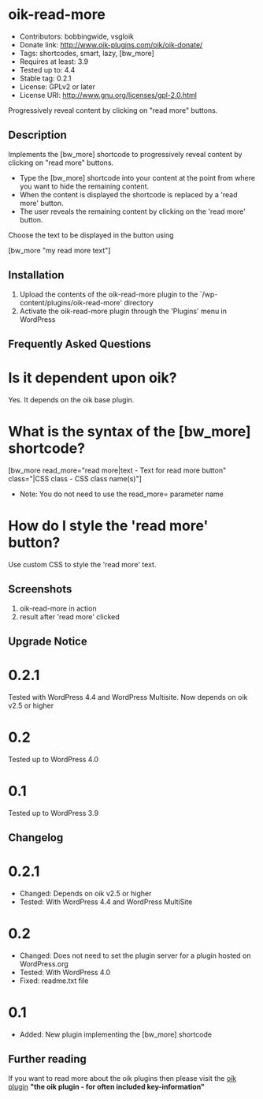 # oik-read-more 
* Contributors: bobbingwide, vsgloik
* Donate link: http://www.oik-plugins.com/oik/oik-donate/
* Tags: shortcodes, smart, lazy, [bw_more]
* Requires at least: 3.9
* Tested up to: 4.4
* Stable tag: 0.2.1
* License: GPLv2 or later
* License URI: http://www.gnu.org/licenses/gpl-2.0.html

Progressively reveal content by clicking on "read more" buttons.

## Description 
Implements the [bw_more] shortcode to progressively reveal content by clicking on "read more" buttons.

* Type the [bw_more] shortcode into your content at the point from where you want to hide the remaining content.
* When the content is displayed the shortcode is replaced by a 'read more' button.
* The user reveals the remaining content by clicking on the 'read more' button.

Choose the text to be displayed in the button using

[bw_more "my read more text"]



## Installation 
1. Upload the contents of the oik-read-more plugin to the `/wp-content/plugins/oik-read-more' directory
1. Activate the oik-read-more plugin through the 'Plugins' menu in WordPress

## Frequently Asked Questions 
# Is it dependent upon oik? 
Yes. It depends on the oik base plugin.

# What is the syntax of the [bw_more] shortcode? 

[bw_more
 read_more="read more|text - Text for read more button"
 class="|CSS class - CSS class name(s)"]


* Note: You do not need to use the read_more= parameter name

# How do I style the 'read more' button? 

Use custom CSS to style the 'read more' text.



## Screenshots 
1. oik-read-more in action
2. result after 'read more' clicked

## Upgrade Notice 
# 0.2.1 
Tested with WordPress 4.4 and WordPress Multisite. Now depends on oik v2.5 or higher

# 0.2 
Tested up to WordPress 4.0

# 0.1 
Tested up to WordPress 3.9

## Changelog 
# 0.2.1 
* Changed: Depends on oik v2.5 or higher
* Tested: With WordPress 4.4 and WordPress MultiSite

# 0.2 
* Changed: Does not need to set the plugin server for a plugin hosted on WordPress.org
* Tested: With WordPress 4.0
* Fixed: readme.txt file

# 0.1 
* Added: New plugin implementing the [bw_more] shortcode

## Further reading 
If you want to read more about the oik plugins then please visit the
[oik plugin](http://www.oik-plugins.com/oik)
**"the oik plugin - for often included key-information"**

